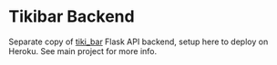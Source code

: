 # Tikibar Backend
Separate  copy of [tiki_bar](https://github.com/jnawjux/tiki_bar) Flask API backend, setup here to deploy on Heroku. See main project for more info.